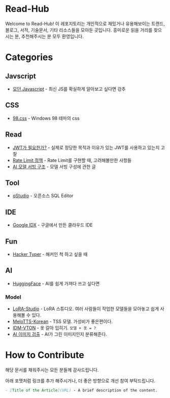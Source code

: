 # Read-Hub

Welcome to Read-Hub! 이 레포지토리는 개인적으로 재밌거나 유용해보이는 트랜드, 블로그, 서적, 기술문서, 기타 리소스들을 모아둔 곳입니다. 흥미로운 읽을 거리를 찾으시는 분, 추천해주시는 분 모두 환영입니다.

# Categories

## Javscript

- [모던 Javascript](https://ko.javascript.info/) - 최신 JS를 확실하게 알아보고 싶다면 강추

## CSS

- [98.css](https://jdan.github.io/98.css/) - Windows 98 테마의 css

## Read

- [JWT가 필요한가?](https://blog.ploetzli.ch/2024/should-i-use-jwt-for-authentication/) - 실제로 정당한 목적과 이유가 있는 JWT를 사용하고 있는지 고찰
- [Rate Limit 정책](https://www.mimul.com/blog/about-rate-limit-algorithm/) - Rate Limit를 구현할 때, 고려해볼만한 사항들
- [AI 모델 서빙 구조](https://tech.kakaopay.com/post/model-serving-framework/#모델-서빙-구성) - 모델 서빙 구성에 관한 글

## Tool

- [qStudio](https://www.timestored.com/qstudio/release-version-3) - 오픈소스 SQL Editor

## IDE

- [Google IDX](https://idx.google.com/) - 구글에서 만든 클라우드 IDE

## Fun

- [Hacker Typer](https://hackertyper.com/) - 해커인 척 하고 싶을 때

## AI 

- [HuggingFace](https://huggingface.co/) - AI를 쉽게 가져다 쓰고 싶다면

### Model

- [LoRA-Studio](https://huggingface.co/spaces/enzostvs/lora-studio) - LoRA 스튜디오. 여러 사람들이 작업한 모델들을 모아놓고 쉽게 사용해볼 수 있다.
- [MeloTTS-Korean](https://huggingface.co/myshell-ai/MeloTTS-Korean) - TSS 모델. 가성비가 좋은편이다.
- [IDM-VTON](https://huggingface.co/spaces/yisol/IDM-VTON) - 옷 갈아 입히기. `모델 + 옷 = ?`
- [AI 이미지 검출](https://huggingface.co/umm-maybe/AI-image-detector) - AI가 그린 이미지인지 분류해준다.

# How to Contribute

해당 문서를 채워주시는 모든 분들께 감사드립니다.

아래 포맷처럼 링크를 추가 해주시거나, 더 좋은 방향으로 개선 참여 부탁드립니다.

  ```markdown
  - [Title of the Article](URL) - A brief description of the content.
  ```
